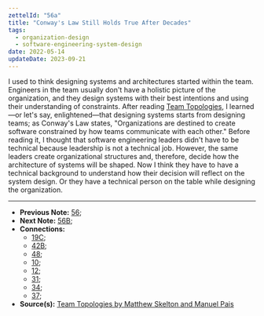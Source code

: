 ```yaml
---
zettelId: "56a"
title: "Conway's Law Still Holds True After Decades"
tags:
  - organization-design
  - software-engineering-system-design
date: 2022-05-14
updateDate: 2023-09-21
---
```


I used to think designing systems and architectures started within the team. Engineers in the team usually don't have a holistic picture of the organization, and they design systems with their best intentions and using their understanding of constraints. After reading [Team Topologies](/books/team-topologies-book-review-summary-and-notes/), I learned—or let's say, enlightened—that designing systems starts from designing teams; as Conway's Law states, "Organizations are destined to create software constrained by how teams communicate with each other." Before reading it, I thought that software engineering leaders didn't have to be technical because leadership is not a technical job. However, the same leaders create organizational structures and, therefore, decide how the architecture of systems will be shaped. Now I think they have to have a technical background to understand how their decision will reflect on the system design. Or they have a technical person on the table while designing the organization.

---

- **Previous Note:** [56](/notes/56/);
- **Next Note:** [56B](/notes/56b/);
- **Connections:**
  - [19C](/notes/19c/);
  - [42B](/notes/42b/);
  - [48](/notes/48/);
  - [10](/notes/10/);
  - [12](/notes/12/);
  - [31](/notes/31/);
  - [34](/notes/34/);
  - [37](/notes/37/);
- **Source(s):** [Team Topologies by Matthew Skelton and Manuel Pais](/books/team-topologies-book-review-summary-and-notes/)

